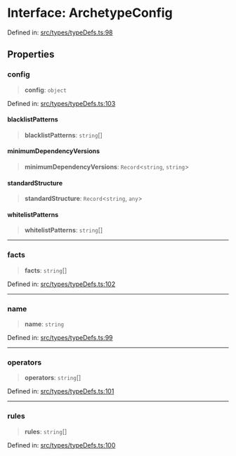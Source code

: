 # Interface: ArchetypeConfig

Defined in: [src/types/typeDefs.ts:98](https://github.com/zotoio/x-fidelity/blob/f39ce89f1db3ea0cfe6f222cf6cc7fcd78a94dca/src/types/typeDefs.ts#L98)

## Properties

### config

> **config**: `object`

Defined in: [src/types/typeDefs.ts:103](https://github.com/zotoio/x-fidelity/blob/f39ce89f1db3ea0cfe6f222cf6cc7fcd78a94dca/src/types/typeDefs.ts#L103)

#### blacklistPatterns

> **blacklistPatterns**: `string`[]

#### minimumDependencyVersions

> **minimumDependencyVersions**: `Record`\<`string`, `string`\>

#### standardStructure

> **standardStructure**: `Record`\<`string`, `any`\>

#### whitelistPatterns

> **whitelistPatterns**: `string`[]

***

### facts

> **facts**: `string`[]

Defined in: [src/types/typeDefs.ts:102](https://github.com/zotoio/x-fidelity/blob/f39ce89f1db3ea0cfe6f222cf6cc7fcd78a94dca/src/types/typeDefs.ts#L102)

***

### name

> **name**: `string`

Defined in: [src/types/typeDefs.ts:99](https://github.com/zotoio/x-fidelity/blob/f39ce89f1db3ea0cfe6f222cf6cc7fcd78a94dca/src/types/typeDefs.ts#L99)

***

### operators

> **operators**: `string`[]

Defined in: [src/types/typeDefs.ts:101](https://github.com/zotoio/x-fidelity/blob/f39ce89f1db3ea0cfe6f222cf6cc7fcd78a94dca/src/types/typeDefs.ts#L101)

***

### rules

> **rules**: `string`[]

Defined in: [src/types/typeDefs.ts:100](https://github.com/zotoio/x-fidelity/blob/f39ce89f1db3ea0cfe6f222cf6cc7fcd78a94dca/src/types/typeDefs.ts#L100)
